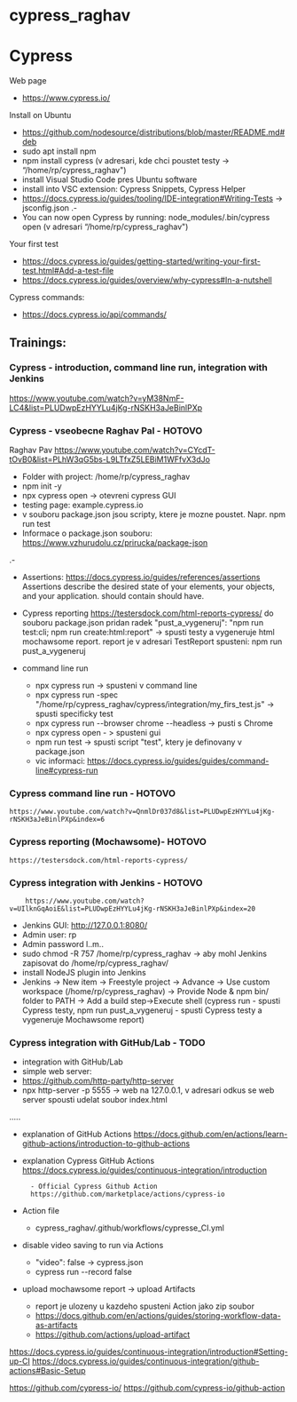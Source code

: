 # cypress_raghav

# Cypress

Web page
- https://www.cypress.io/

Install on Ubuntu
- https://github.com/nodesource/distributions/blob/master/README.md#deb
- sudo apt install npm
- npm install cypress (v adresari, kde chci poustet testy -> “/home/rp/cypress_raghav")
- install Visual Studio Code pres Ubuntu software
- install into VSC extension: Cypress Snippets, Cypress Helper
- https://docs.cypress.io/guides/tooling/IDE-integration#Writing-Tests -> jsconfig.json
.-
- You can now open Cypress by running: 
node_modules/.bin/cypress open (v adresari “/home/rp/cypress_raghav")

Your first test
- https://docs.cypress.io/guides/getting-started/writing-your-first-test.html#Add-a-test-file
- https://docs.cypress.io/guides/overview/why-cypress#In-a-nutshell
 
 Cypress commands:
- https://docs.cypress.io/api/commands/
    
## Trainings:

### Cypress - introduction, command line run, integration with Jenkins
 https://www.youtube.com/watch?v=yM38NmF-LC4&list=PLUDwpEzHYYLu4jKg-rNSKH3aJeBinlPXp


### Cypress - vseobecne Raghav Pal - HOTOVO
 Raghav Pav https://www.youtube.com/watch?v=CYcdT-tOvB0&list=PLhW3qG5bs-L9LTfxZ5LEBiM1WFfvX3dJo
 

- Folder with project: /home/rp/cypress_raghav
- npm init -y
- npx cypress open -> otevreni cypress GUI
- testing page: example.cypress.io
- v souboru package.json jsou scripty, ktere je mozne poustet. Napr. npm run test
- Informace o package.json souboru: https://www.vzhurudolu.cz/prirucka/package-json

.-
- Assertions:
https://docs.cypress.io/guides/references/assertions
Assertions describe the desired state of your elements, your objects, and your application.
should contain
should have.

- Cypress reporting
https://testersdock.com/html-reports-cypress/
do souboru package.json pridan radek "pust_a_vygeneruj": "npm run test:cli; npm run create:html:report" -> spusti testy a vygeneruje html mochawsome report.
report je v adresari TestReport
spusteni: npm run pust_a_vygeneruj

- command line run
	- npx cypress run -> spusteni v command line
	- npx cypress run -spec "/home/rp/cypress_raghav/cypress/integration/my_firs_test.js" -> spusti specificky test
	- npx cypress run --browser chrome --headless -> pusti s Chrome
	- npx cypress open - > spusteni gui
	- npm run test -> spusti script "test", ktery je definovany v package.json
	- vic informaci: https://docs.cypress.io/guides/guides/command-line#cypress-run


### Cypress  command line run - HOTOVO
	https://www.youtube.com/watch?v=QnmlDr037d8&list=PLUDwpEzHYYLu4jKg-rNSKH3aJeBinlPXp&index=6 
	
### Cypress reporting (Mochawsome)- HOTOVO
	https://testersdock.com/html-reports-cypress/
       
###  Cypress  integration with Jenkins - HOTOVO
        https://www.youtube.com/watch?v=UIlknGqAoiE&list=PLUDwpEzHYYLu4jKg-rNSKH3aJeBinlPXp&index=20
- Jenkins GUI: http://127.0.0.1:8080/ 
- Admin user: rp 
- Admin password l..m.. 
- sudo chmod -R 757 /home/rp/cypress_raghav -> aby mohl Jenkins zapisovat do /home/rp/cypress_raghav/
- install NodeJS plugin into Jenkins
- Jenkins -> New item -> Freestyle project -> Advance -> Use custom workspace (/home/rp/cypress_raghav) -> Provide Node & npm bin/ folder to PATH -> Add a build step->Execute shell (cypress run - spusti Cypress testy, npm run pust_a_vygeneruj - spusti Cypress testy a vygeneruje Mochawsome report)

###  Cypress integration with GitHub/Lab - TODO 

- integration with GitHub/Lab
- simple web server: 
- https://github.com/http-party/http-server 
- npx http-server -p 5555 -> web na 127.0.0.1, v adresari odkus se web server spousti udelat soubor index.html

.....

- explanation of GitHub Actions
https://docs.github.com/en/actions/learn-github-actions/introduction-to-github-actions

- explanation Cypress GitHub Actions
https://docs.cypress.io/guides/continuous-integration/introduction

		- Official Cypress Github Action
		https://github.com/marketplace/actions/cypress-io
		
- Action file
	- cypress_raghav/.github/workflows/cypresse_CI.yml

- disable video saving to run via Actions
	- "video": false -> cypress.json
	-  cypress run --record false

- upload mochawsome report -> upload Artifacts
	- report je ulozeny u kazdeho spusteni Action jako zip soubor 
 	- https://docs.github.com/en/actions/guides/storing-workflow-data-as-artifacts
	- https://github.com/actions/upload-artifact

	
https://docs.cypress.io/guides/continuous-integration/introduction#Setting-up-CI
https://docs.cypress.io/guides/continuous-integration/github-actions#Basic-Setup

https://github.com/cypress-io/
https://github.com/cypress-io/github-action
